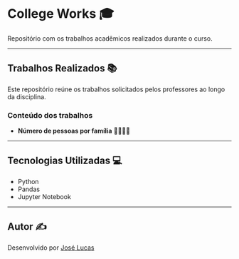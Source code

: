 # College Works 🎓

Repositório com os trabalhos acadêmicos realizados durante o curso.

---

## Trabalhos Realizados 📚

Este repositório reúne os trabalhos solicitados pelos professores ao longo da disciplina.

### Conteúdo dos trabalhos

- **Número de pessoas por família** 👨‍👩‍👧‍👦

---

## Tecnologias Utilizadas 💻

- Python
- Pandas
- Jupyter Notebook

---

## Autor ✍️

Desenvolvido por [José Lucas](https://github.com/JoseChagaas)